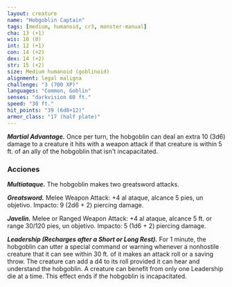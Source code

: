 ```yaml
---
layout: creature
name: "Hobgoblin Captain"
tags: [medium, humanoid, cr3, monster-manual]
cha: 13 (+1)
wis: 10 (0)
int: 12 (+1)
con: 14 (+2)
dex: 14 (+2)
str: 15 (+2)
size: Medium humanoid (goblinoid)
alignment: legal maligna
challenge: "3 (700 XP)"
languages: "Common, Goblin"
senses: "darkvision 60 ft."
speed: "30 ft."
hit_points: "39 (6d8+12)"
armor_class: "17 (half plate)"
---
```


***Martial Advantage.*** Once per turn, the hobgoblin can deal an extra 10 (3d6) damage to a creature it hits with a weapon attack if that creature is within 5 ft. of an ally of the hobgoblin that isn't incapacitated.

### Acciones

***Multiataque.*** The hobgoblin makes two greatsword attacks.

***Greatsword.*** Melee Weapon Attack: +4 al ataque, alcance 5 pies, un objetivo. Impacto: 9 (2d6 + 2) piercing damage.

***Javelin.*** Melee or Ranged Weapon Attack: +4 al ataque, alcance 5 ft. or range 30/120 pies, un objetivo. Impacto: 5 (1d6 + 2) piercing damage.

***Leadership (Recharges after a Short or Long Rest).*** For 1 minute, the hobgoblin can utter a special command or warning whenever a nonhostile creature that it can see within 30 ft. of it makes an attack roll or a saving throw. The creature can add a d4 to its roll provided it can hear and understand the hobgoblin. A creature can benefit from only one Leadership die at a time. This effect ends if the hobgoblin is incapacitated.